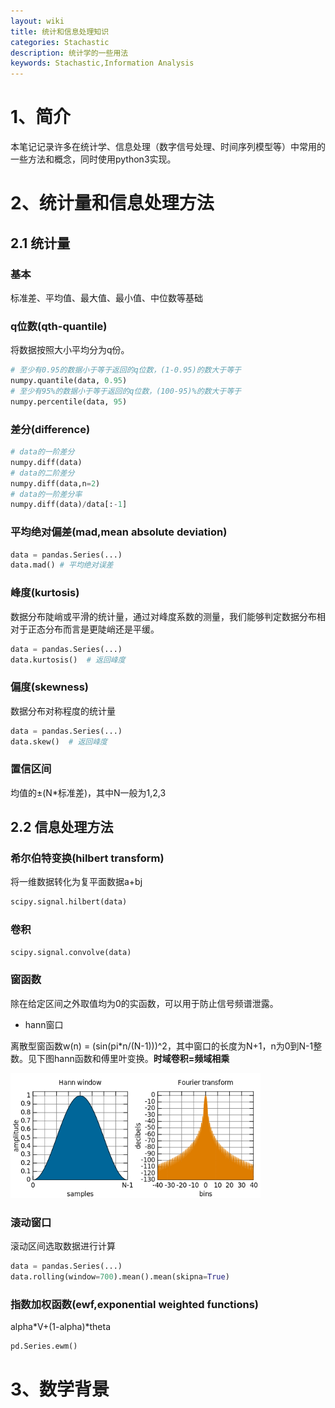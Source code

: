 ```yaml
---
layout: wiki
title: 统计和信息处理知识
categories: Stachastic
description: 统计学的一些用法
keywords: Stachastic,Information Analysis
---
```


# 1、简介
本笔记记录许多在统计学、信息处理（数字信号处理、时间序列模型等）中常用的一些方法和概念，同时使用python3实现。
# 2、统计量和信息处理方法
## 2.1 统计量
### 基本
 标准差、平均值、最大值、最小值、中位数等基础

### q位数(qth-quantile)

将数据按照大小平均分为q份。

```python
# 至少有0.95的数据小于等于返回的q位数，(1-0.95)的数大于等于
numpy.quantile(data, 0.95)
# 至少有95%的数据小于等于返回的q位数，(100-95)%的数大于等于
numpy.percentile(data, 95)
```

### 差分(difference)

```python
# data的一阶差分
numpy.diff(data)
# data的二阶差分
numpy.diff(data,n=2)
# data的一阶差分率
numpy.diff(data)/data[:-1]
```

### 平均绝对偏差(mad,mean absolute deviation)

```python
data = pandas.Series(...)
data.mad() # 平均绝对误差
```

### 峰度(kurtosis)

数据分布陡峭或平滑的统计量，通过对峰度系数的测量，我们能够判定数据分布相对于正态分布而言是更陡峭还是平缓。

```python
data = pandas.Series(...)
data.kurtosis()  # 返回峰度
```

### 偏度(skewness)

数据分布对称程度的统计量

```python
data = pandas.Series(...)
data.skew()  # 返回峰度
```

### 置信区间
均值的±(N\*标准差)，其中N一般为1,2,3



## 2.2 信息处理方法

### 希尔伯特变换(hilbert transform)

将一维数据转化为复平面数据a+bj

```python
scipy.signal.hilbert(data)
```

### 卷积

```python
scipy.signal.convolve(data)
```

### 窗函数
除在给定区间之外取值均为0的实函数，可以用于防止信号频谱泄露。

* hann窗口

离散型窗函数w(n) = (sin(pi\*n/(N-1)))^2，其中窗口的长度为N+1，n为0到N-1整数。见下图hann函数和傅里叶变换。**时域卷积=频域相乘**

<img src="/images/wiki/StaticAnalysis/hann.png" width="400" alt="hann函数和它的傅里叶变换" />

### 滚动窗口
滚动区间选取数据进行计算

```python
data = pandas.Series(...)
data.rolling(window=700).mean().mean(skipna=True)
```

### 指数加权函数(ewf,exponential weighted functions)
alpha\*V+(1-alpha)\*theta

```python
pd.Series.ewm()
```
# 3、数学背景
